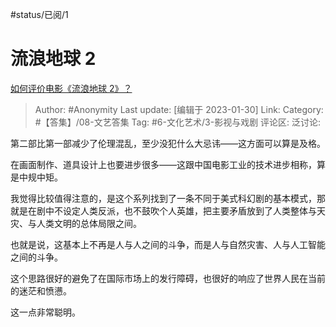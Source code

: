 #status/已阅/1

# 流浪地球 2

[如何评价电影《流浪地球 2》？](https://www.zhihu.com/question/578256937/answer/2864206968)

> Author: #Anonymity
> Last update: [编辑于 2023-01-30]
> Link:
> Category: #【答集】/08-文艺答集
> Tag: #6-文化艺术/3-影视与戏剧
> 评论区:
> 泛讨论:

第二部比第一部减少了伦理混乱，至少没犯什么大忌讳——这方面可以算是及格。

在画面制作、道具设计上也要进步很多——这跟中国电影工业的技术进步相称，算是中规中矩。

我觉得比较值得注意的，是这个系列找到了一条不同于美式科幻剧的基本模式，那就是在剧中不设定人类反派，也不鼓吹个人英雄，把主要矛盾放到了人类整体与天灾、与人类文明的总体局限之间。

也就是说，这基本上不再是人与人之间的斗争，而是人与自然灾害、人与人工智能之间的斗争。

这个思路很好的避免了在国际市场上的发行障碍，也很好的响应了世界人民在当前的迷茫和愤懑。

这一点非常聪明。
